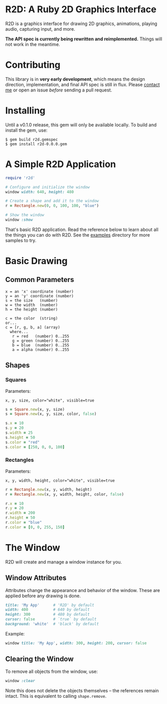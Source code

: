 # R2D: A Ruby 2D Graphics Interface

R2D is a graphics interface for drawing 2D graphics, animations, playing audio, capturing input, and more.

**The API spec is currently being rewritten and reimplemented.** Things will not work in the meantime. 

# Contributing

This library is in **very early development**, which means the design direction, implementation, and final API spec is still in flux. Please [contact me](https://twitter.com/blacktm) or open an issue *before* sending a pull request.

# Installing

Until a v0.1.0 release, this gem will only be available locally. To build and install the gem, use:

```
$ gem build r2d.gemspec
$ gem install r2d-0.0.0.gem
```

# A Simple R2D Application

```ruby
require 'r2d'

# Configure and initialize the window
window width: 640, height: 480

# Create a shape and add it to the window
r = Rectangle.new(0, 0, 100, 100, "blue")

# Show the window
window :show
```

That's basic R2D application. Read the reference below to learn about all the things you can do with R2D. See the [examples](/examples) directory for more samples to try.

# Basic Drawing

## Common Parameters

```
x = an 'x' coordinate (number)
y = an 'y' coordinate (number)
s = the size   (number)
w = the width  (number)
h = the height (number)

c = the color  (string)
or...
c = [r, g, b, a] (array)
  where...
   r = red   (number) 0..255
   g = green (number) 0..255
   b = blue  (number) 0..255
   a = alpha (number) 0..255
```

## Shapes

### Squares

Parameters:

```
x, y, size, color="white", visible=true
```

```ruby
s = Square.new(x, y, size)
s = Square.new(x, y, size, color, false)

s.x = 10
s.y = 20
s.width = 25
s.height = 50
s.color = "red"
s.color = [250, 0, 0, 100]
```

### Rectangles

Parameters:

```
x, y, width, height, color="white", visible=true
```

```ruby
r = Rectangle.new(x, y, width, height)
r = Rectangle.new(x, y, width, height, color, false)

r.x = 10
r.y = 20
r.width = 200
r.height = 50
r.color = "blue"
r.color = [0, 0, 255, 150]
```

# The Window

R2D will create and manage a window instance for you.

## Window Attributes

Attributes change the appearance and behavior of the window. These are applied before any drawing is done.

```ruby
title: 'My App'      # 'R2D' by default
width: 400           # 640 by default
height: 300          # 480 by default
cursor: false        # `true` by default
background: 'white'  # 'black' by default
```

Example:

```ruby
window title: 'My App', width: 300, height: 200, cursor: false
```

## Clearing the Window

To remove all objects from the window, use:

```ruby
window :clear
```

Note this does not delete the objects themselves – the references remain intact. This is equivalent to calling `shape.remove`.

<!--

## Images

TODO: Img formats supported?

## Lines

```ruby
l = Line.new(x1, y1, x2, y2, c)

l.x1 = 10
l.y1 = 10
l.color = "yellow"
```

## Triangles

```ruby
t = Triangle.new(x1, y1, x2, y2, x3, y3, c)

t.color = "green"
t.x3 = 75
t.y3 = 150
```

# Images

```ruby
img = Image.new(x, y, img_path)

img.x = 10
img.y = 20
```

# Gradients

## Parameters

All gradient methods take a Hash where keys refer to the corners of the shape, and values represent the color.

```ruby
{ :corner => color }
```

`:corner` is specific to each shape (described below). `color` is either a string...

```ruby
"red", "blue", "yellow", etc
```
...or an array containing red, green, blue, alpha values from 0 to 255:

```ruby
[r, g, b, a]

# examples
[255, 0, 0, 255]
[100, 100, 200, 150]
```

## Squares and Rectangles

`:corners` can be these groupings:

```ruby
# vertical
:top, :bottom

# horizontal
:left, :right

# all corners
:top_left, :top_right, :bottom_left, :bottom_right
```

### Examples

```ruby
r = Rectangle.new(x, y, w, h)

r.gradient = {
  :top => "red",
  :bottom => "blue"
}

r.gradient({
  :left => [255, 200, 150, 50],
  :right => "blue"
}

r.gradient = {
  :top_left => "red",
  :top_right => "blue",
  :bottom_left => "green",
  :bottom_right => "yellow"
}
```

## Triangles

The triangle gradient method takes a Hash containing keys (symbols) referring to the first, second, and third points of the triangle.

`:corners` are:

```ruby
:first, :second, :third
```

### Examples

```ruby
t = Triangle.new(x1, y1, x2, y2, x3, y3)

t.gradient = {
  :first => "red",
  :second => "blue",
  :third => [0, 200, 255, 255]
}
```

## Lines

The line gradient method takes a Hash containing keys (symbols) referring to the start and ends.

`:corners` are:

```ruby
:start, :end
```

### Examples

```ruby
l = Line.new(x1, y1, x2, y2)

l.gradient = {
  :start => "red",
  :end => "blue",
}
```

# Audio

## Songs

These are long audio clips. (More soon.)

```ruby
s = Song.new("track.mp3")
s.play
s.playing?  # true
s.pause
s.paused?   # true
s.stop
s.loop
```

## Sounds

Sounds are short audio clips. (More soon.)

```ruby
s = Sound.new("snare.mp3")
s.play
```

## Capturing Input

To capture a single key press where `<key_string>` is any valid keyboard character `a..z`, `A..Z`, `0..9`, and string representing arrows, alt, control, shift, etc:

```ruby
on_key <key_string> do
  #...
end
```

### Examples

```ruby
on_key 'm' do
  puts "You pressed 'm'"
end

on_key 'up' do
  puts "Up arrow pressed"
end

on_key 'space' do
  puts "Spacebar pressed"
end
```

### Mouse Buttons

Mouse input can also be captured using the `'mouse_left'` and `'mouse_right'` strings.

```ruby
on_key 'mouse_right' do
  puts "Mouse clicked in the window"
end
```

## Keys Pressed Down

To detect whether a key is held down, use either...

```ruby
key_down <key_string> do
  #...
end
```

or `Window.update`:


```ruby
update do
  if key_down? <key_string>
    #...
  end
end
```

### Examples

The two examples below are equivalent and both execute in the main update loop.

```ruby
key_down 'x' do
  puts "'x' pressed at #{Time.now}"
end
```

```ruby
update do
  if key_down? 'x'
    puts "'x' pressed at #{Time.now}"
  end
end
```

## The Update Loop

The `R2D::Window.update` block represents the main update loop. Anything in this block will update 60 times per second (by default):

```ruby
update do
  #...
end
```

## Mouse Positions

Mouse positions are relative to the top left corner of the window.

```ruby
mouse_x  # current 'x' position
mouse_y  # current 'y' position
```

-->